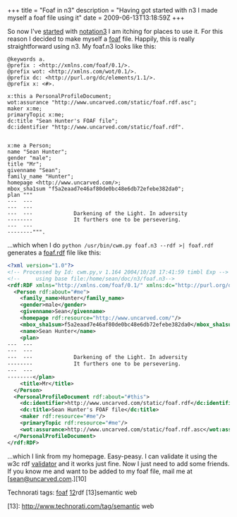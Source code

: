 +++
title = "Foaf in n3"
description = "Having got started with n3 I made myself a foaf file using it"
date = 2009-06-13T13:18:59Z
+++


So now I've [started][5] with [notation3][6] I am itching for places to use
it. For this reason I decided to make myself a [foaf][7] file. Happily,
this is really straightforward using n3. My foaf.n3 looks like this:

```n3
@keywords a.
@prefix : <http://xmlns.com/foaf/0.1/>.
@prefix wot: <http://xmlns.com/wot/0.1/>.
@prefix dc: <http://purl.org/dc/elements/1.1/>.
@prefix x: <#>.

x:this a PersonalProfileDocument;
wot:assurance "http://www.uncarved.com/static/foaf.rdf.asc";
maker x:me;
primaryTopic x:me;
dc:title "Sean Hunter's FOAF file";
dc:identifier "http://www.uncarved.com/static/foaf.rdf".


x:me a Person;
name "Sean Hunter";
gender "male";
title "Mr";
givenname "Sean";
family_name "Hunter";
homepage <http://www.uncarved.com/>;
mbox_sha1sum "f5a2eaad7e46af80de0bc48e6db72efebe382da0";
plan """
---  ---
---  ---
---  ---             Darkening of the Light. In adversity
--------             It furthers one to be persevering.
---  ---
--------""".
```

...which when I do `python /usr/bin/cwm.py foaf.n3 --rdf >| foaf.rdf`
generates a [foaf.rdf][8] file like this:

```xml
<?xml version="1.0"?>
<!-- Processed by Id: cwm.py,v 1.164 2004/10/28 17:41:59 timbl Exp -->
<!--     using base file:/home/sean/doc/n3/foaf.n3-->
<rdf:RDF xmlns="http://xmlns.com/foaf/0.1/" xmlns:dc="http://purl.org/dc/elements/1.1/" xmlns:rdf="http://www.w3.org/1999/02/22-rdf-syntax-ns#" xmlns:wot="http://xmlns.com/wot/0.1/">
  <Person rdf:about="#me">
    <family_name>Hunter</family_name>
    <gender>male</gender>
    <givenname>Sean</givenname>
    <homepage rdf:resource="http://www.uncarved.com/"/>
    <mbox_sha1sum>f5a2eaad7e46af80de0bc48e6db72efebe382da0</mbox_sha1sum>
    <name>Sean Hunter</name>
    <plan>
---  ---
---  ---
---  ---             Darkening of the Light. In adversity
--------             It furthers one to be persevering.
---  ---
--------</plan>
    <title>Mr</title>
  </Person>
  <PersonalProfileDocument rdf:about="#this">
    <dc:identifier>http://www.uncarved.com/static/foaf.rdf</dc:identifier>
    <dc:title>Sean Hunter's FOAF file</dc:title>
    <maker rdf:resource="#me"/>
    <primaryTopic rdf:resource="#me"/>
    <wot:assurance>http://www.uncarved.com/static/foaf.rdf.asc</wot:assurance>
  </PersonalProfileDocument>
</rdf:RDF>
```

...which I link from my homepage. Easy-peasy. I can validate it using
the w3c rdf [validator][9] and it works just fine. Now I just need to add
some friends. If you know me and want to be added to my foaf file, mail
me at [sean@uncarved.com.][10]

Technorati tags: [foaf][11] [12]rdf [13]semantic web

[1]: http://www.uncarved.com/articles/foaf
[2]: http://www.uncarved.com/
[3]: http://www.uncarved.com/articles/contact
[4]: http://www.uncarved.com/login/
[5]: http://www.uncarved.com/blog/gtd_in_n3.mrk
[6]: http://www.w3.org/2000/10/swap/Primer.html
[7]: http://www.foaf-project.org/
[8]: http://www.uncarved.com/static/foaf.rdf
[9]: http://www.w3.org/RDF/Validator/
[11]: http://www.technorati.com/tags/foaf
[12]: http://www.technorati.com/tags/rdf
[13]: http://www.technorati.com/tag/semantic web
